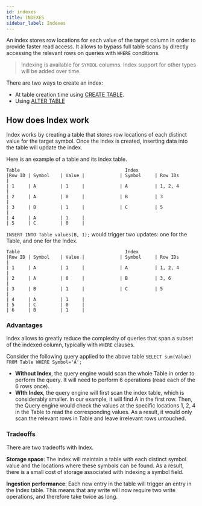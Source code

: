 ```yaml
---
id: indexes
title: INDEXES
sidebar_label: Indexes
---
```


An index stores row locations for each value of the target column in order to provide faster read access.
It allows to bypass full table scans by directly accessing the relevant rows on queries with `WHERE` conditions.

> Indexing is available for `SYMBOL` columns. Index support for other types will be added over time.

There are two ways to create an index:
- At table creation time using  [CREATE TABLE](sqlCREATE.md#index).
- Using  [ALTER TABLE](alterTable.md#add-index-to-column) 

## How does Index work

Index works by creating a table that stores row locations of each distinct value for the target symbol. Once the index is created,
inserting data into the table will update the index.

Here is an example of a table and its index table.
```shell script
Table                                       Index
|Row ID | Symbol    | Value |             | Symbol     | Row IDs       |
| 1     | A         | 1     |             | A          | 1, 2, 4       |
| 2     | A         | 0     |             | B          | 3             |
| 3     | B         | 1     |             | C          | 5             |
| 4     | A         | 1     |
| 5     | C         | 0     |
```

`INSERT INTO Table values(B, 1);` would trigger two updates: one for the Table, and one for the Index.
```shell script
Table                                       Index
|Row ID | Symbol    | Value |             | Symbol     | Row IDs       |
| 1     | A         | 1     |             | A          | 1, 2, 4       |
| 2     | A         | 0     |             | B          | 3, 6          |
| 3     | B         | 1     |             | C          | 5             |
| 4     | A         | 1     |
| 5     | C         | 0     |
| 6     | B         | 1     |
```

### Advantages
Index allows to greatly reduce the complexity of queries that span a subset of the indexed column, typically with `WHERE` clauses.

Consider the following query applied to the above table `SELECT sum(Value) FROM Table WHERE Symbol='A';`
- **Without Index**, the query engine would scan the whole Table in order to perform the query. It will need to perform 6 operations
(read each of the 6 rows once).
- **WIth Index**, the query engine will first scan the index table, which is considerably smaller. In our example, it will find A 
in the first row. Then, the Query engine would check the values at the specific locations 1, 2, 4 in the Table to read the 
corresponding values. As a result, it would only scan the relevant rows in Table and leave irrelevant rows untouched. 

### Tradeoffs
There are two tradeoffs with Index. 

**Storage space**: The index will maintain a table with each distinct symbol value and the locations where these symbols can be found. As a result,
there is a small cost of storage associated with indexing a symbol field.

**Ingestion performance**: Each new entry in the table will trigger an entry in the Index table. This means that any
write will now require two write operations, and therefore take twice as long.


